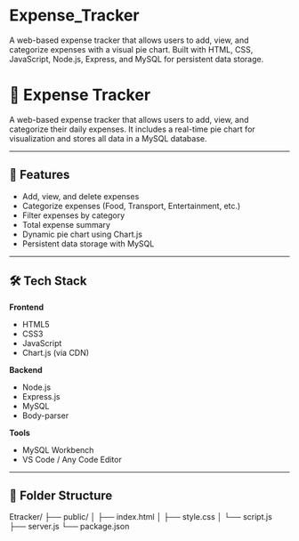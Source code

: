 # Expense_Tracker
A web-based expense tracker that allows users to add, view, and categorize expenses with a visual pie chart. Built with HTML, CSS, JavaScript, Node.js, Express, and MySQL for persistent data storage.
# 💸 Expense Tracker

A web-based expense tracker that allows users to add, view, and categorize their daily expenses. It includes a real-time pie chart for visualization and stores all data in a MySQL database.

---

## 🚀 Features

- Add, view, and delete expenses
- Categorize expenses (Food, Transport, Entertainment, etc.)
- Filter expenses by category
- Total expense summary
- Dynamic pie chart using Chart.js
- Persistent data storage with MySQL

---

## 🛠 Tech Stack

**Frontend**  
- HTML5  
- CSS3  
- JavaScript  
- Chart.js (via CDN)

**Backend**  
- Node.js  
- Express.js  
- MySQL  
- Body-parser

**Tools**  
- MySQL Workbench  
- VS Code / Any Code Editor

---

## 📁 Folder Structure
Etracker/
├── public/
│ ├── index.html
│ ├── style.css
│ └── script.js
├── server.js
└── package.json
